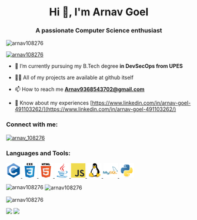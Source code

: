 <h1 align="center">Hi 👋, I'm Arnav Goel</h1>
<h3 align="center">A passionate Computer Science enthusiast</h3>
<p align="left"> <img src="https://komarev.com/ghpvc/?username=arnav108276&label=Profile%20views&color=0e75b6&style=flat" alt="arnav108276" /> </p>

<p align="left"> <a href="https://github.com/ryo-ma/github-profile-trophy"><img src="https://github-profile-trophy.vercel.app/?username=arnav108276" alt="arnav108276" /></a> </p>

- 🌱 I’m currently pursuing my B.Tech degree **in DevSecOps from UPES**

- 👨‍💻 All of my projects are available at github itself

- 📫 How to reach me **Arnav9368543702@gmail.com**

- 📄 Know about my experiences [https://www.linkedin.com/in/arnav-goel-491103262/](https://www.linkedin.com/in/arnav-goel-491103262/)

<h3 align="left">Connect with me:</h3>
<p align="left">
<a href="https://www.hackerrank.com/arnav_108276" target="blank"><img align="center" src="https://raw.githubusercontent.com/rahuldkjain/github-profile-readme-generator/master/src/images/icons/Social/hackerrank.svg" alt="arnav_108276" height="30" width="40" /></a>

</p>

<h3 align="left">Languages and Tools:</h3>
<p align="left"> <a href="https://www.cprogramming.com/" target="_blank" rel="noreferrer"> <img src="https://raw.githubusercontent.com/devicons/devicon/master/icons/c/c-original.svg" alt="c" width="40" height="40"/> </a> <a href="https://www.w3schools.com/css/" target="_blank" rel="noreferrer"> <img src="https://raw.githubusercontent.com/devicons/devicon/master/icons/css3/css3-original-wordmark.svg" alt="css3" width="40" height="40"/> </a> <a href="https://www.w3.org/html/" target="_blank" rel="noreferrer"> <img src="https://raw.githubusercontent.com/devicons/devicon/master/icons/html5/html5-original-wordmark.svg" alt="html5" width="40" height="40"/> </a> <a href="https://www.java.com" target="_blank" rel="noreferrer"> <img src="https://raw.githubusercontent.com/devicons/devicon/master/icons/java/java-original.svg" alt="java" width="40" height="40"/> </a> <a href="https://developer.mozilla.org/en-US/docs/Web/JavaScript" target="_blank" rel="noreferrer"> <img src="https://raw.githubusercontent.com/devicons/devicon/master/icons/javascript/javascript-original.svg" alt="javascript" width="40" height="40"/> </a> <a href="https://www.linux.org/" target="_blank" rel="noreferrer"> <img src="https://raw.githubusercontent.com/devicons/devicon/master/icons/linux/linux-original.svg" alt="linux" width="40" height="40"/> </a> <a href="https://www.mysql.com/" target="_blank" rel="noreferrer"> <img src="https://raw.githubusercontent.com/devicons/devicon/master/icons/mysql/mysql-original-wordmark.svg" alt="mysql" width="40" height="40"/> </a> <a href="https://www.python.org" target="_blank" rel="noreferrer"> <img src="https://raw.githubusercontent.com/devicons/devicon/master/icons/python/python-original.svg" alt="python" width="40" height="40"/> </a> </p>

<p><img align="left" src="https://github-readme-stats.vercel.app/api/top-langs?username=arnav108276&show_icons=true&locale=en&layout=compact" alt="arnav108276" /></p>

<p>&nbsp;<img align="center" src="https://github-readme-stats.vercel.app/api?username=arnav108276&show_icons=true&locale=en" alt="arnav108276" /></p>

<p><img align="center" src="https://github-readme-streak-stats.herokuapp.com/?user=arnav108276&" alt="arnav108276" /></p><img src="https://holopin.me/arnav108276" width="420">
<img src="https://user-images.githubusercontent.com/74038190/225813708-98b745f2-7d22-48cf-9150-083f1b00d6c9.gif">
